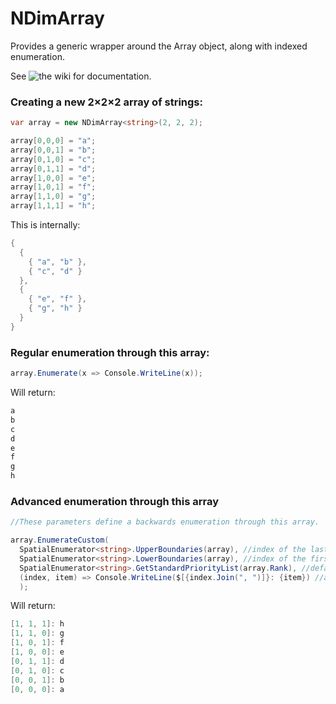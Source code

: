 # NDimArray
Provides a generic wrapper around the Array object, along with indexed enumeration.

See ![the wiki](https://github.com/SpencerAWill/NDimArray/wiki/SpatialEnumerator) for documentation.

### Creating a new 2×2×2 array of strings:
```C#
var array = new NDimArray<string>(2, 2, 2);

array[0,0,0] = "a";
array[0,0,1] = "b";
array[0,1,0] = "c";
array[0,1,1] = "d";
array[1,0,0] = "e";
array[1,0,1] = "f";
array[1,1,0] = "g";
array[1,1,1] = "h";
```

This is internally:
```C#
{
  {
    { "a", "b" },
    { "c", "d" }
  },
  {
    { "e", "f" },
    { "g", "h" }
  }
}
```

### Regular enumeration through this array:
```C#
array.Enumerate(x => Console.WriteLine(x));
```
Will return:
```C#
a
b
c
d
e
f
g
h
```

### Advanced enumeration through this array
```C#
//These parameters define a backwards enumeration through this array.

array.EnumerateCustom(
  SpatialEnumerator<string>.UpperBoundaries(array), //index of the last item [1,1,1]
  SpatialEnumerator<string>.LowerBoundaries(array), //index of the first item [1,1,1]
  SpatialEnumerator<string>.GetStandardPriorityList(array.Rank), //default depth-column-row enumeration (feel free to change the ordering of these elements around)
  (index, item) => Console.WriteLine($[{index.Join(", ")]}: {item}) //action on each item
  );
```
Will return:
```C#
[1, 1, 1]: h
[1, 1, 0]: g
[1, 0, 1]: f
[1, 0, 0]: e
[0, 1, 1]: d
[0, 1, 0]: c
[0, 0, 1]: b
[0, 0, 0]: a
```

